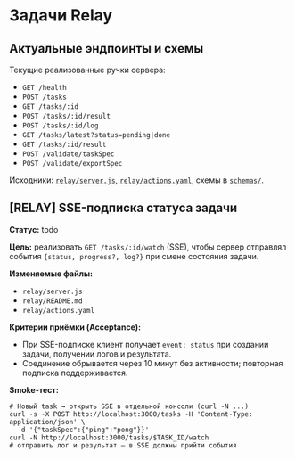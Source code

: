 # Задачи Relay

## Актуальные эндпоинты и схемы

Текущие реализованные ручки сервера:

- `GET /health`
- `POST /tasks`
- `GET /tasks/:id`
- `POST /tasks/:id/result`
- `POST /tasks/:id/log`
- `GET /tasks/latest?status=pending|done`
- `GET /tasks/:id/result`
- `POST /validate/taskSpec`
- `POST /validate/exportSpec`

Исходники: [`relay/server.js`](../../relay/server.js), [`relay/actions.yaml`](../../relay/actions.yaml), схемы в [`schemas/`](../../schemas).

## [RELAY] SSE-подписка статуса задачи

**Статус:** todo

**Цель:** реализовать `GET /tasks/:id/watch` (SSE), чтобы сервер отправлял события `{status, progress?, log?}` при смене состояния задачи.

**Изменяемые файлы:**
- `relay/server.js`
- `relay/README.md`
- `relay/actions.yaml`

**Критерии приёмки (Acceptance):**
- При SSE-подписке клиент получает `event: status` при создании задачи, получении логов и результата.
- Соединение обрывается через 10 минут без активности; повторная подписка поддерживается.

**Smoke-тест:**
```
# Новый task → открыть SSE в отдельной консоли (curl -N ...)
curl -s -X POST http://localhost:3000/tasks -H 'Content-Type: application/json' \
  -d '{"taskSpec":{"ping":"pong"}}'
curl -N http://localhost:3000/tasks/$TASK_ID/watch
# отправить лог и результат — в SSE должны прийти события
```
